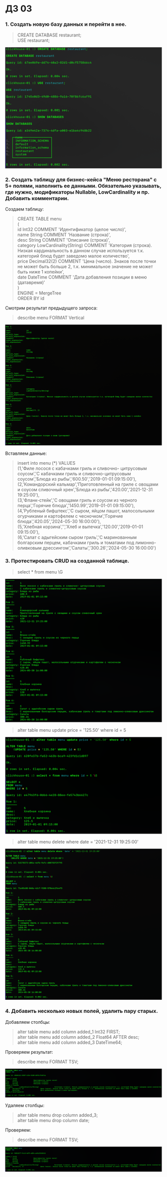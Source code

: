 # ДЗ 03

### 1. Создать новую базу данных и перейти в нее.

> CREATE DATABASE restaurant;  
USE restaurant;  

![](https://github.com/oslavgorod/Clickhouse-2024/blob/main/DZ03/001.png)

### 2. Создать таблицу для бизнес-кейса "Меню ресторана" с 5+ полями, наполнить ее данными. Обязательно указывать, где нужно, модификаторы Nullable, LowCardinality и пр. Добавить комментарии.  

Создаем таблицу:  

> CREATE TABLE menu  
(  
    id Int32 COMMENT 'Идентификатор (целое число)',  
    name String COMMENT 'Название (строка)',  
    desc String COMMENT 'Описание (строка)',  
    category LowCardinality(String) COMMENT 'Категория (строка). Низкая кардинальность в данном случае используется т.к. категорий блюд будет заведомо малое количество',  
    price Decimal32(2) COMMENT 'Цена (число). Знаков после точки не может быть больше 2, т.к. минимальное значение не может быть ниже 1 копейки',  
    date DateTime COMMENT 'Дата добавления позиции в меню (датавремя)'  
)  
ENGINE = MergeTree  
ORDER BY id

Смотрим результат предыдущего запроса:  

> describe menu FORMAT Vertical  

![](https://github.com/oslavgorod/Clickhouse-2024/blob/main/DZ03/002.png)  

Вставляем данные:  

> insert into menu (*) VALUES  
  (1,'Филе лосося с кабачками гриль и сливочно- цитрусовым соусом','С кабачками гриль и сливочно-цитрусовым соусом','Блюда из рыбы','600.50','2019-01-01 09:15:00'),  
  (2,'Командорский кальмар','Приготовленный на гриле с овощами и соусом сливочный хрен','Блюда из рыбы','420.00','2021-12-31 19:25:00'),  
  (3,'Фланк-стейк','С овощами гриль и соусом из черного перца','Горячие блюда','1450.99','2019-01-01 09:15:00'),  
  (4,'Рубленый бифштекс','С сыром, яйцом пашот, малосольными огурчиками и картофелем с чесночком','Горячие блюда','420.05','2024-05-30 16:00:00'),  
  (5,'Хлебная корзина','','Хлеб и выпечка','120.00','2019-01-01 09:15:00'),  
  (6,'Салат с адыгейским сыром гриль','С маринованным болгарским перцем, кабачками гриль и томатами под лимонно-оливковым дрессингом','Салаты','300.26','2024-05-30 16:00:00')  

### 3. Протестировать CRUD на созданной таблице.  

> select * from menu \G  

![](https://github.com/oslavgorod/Clickhouse-2024/blob/main/DZ03/003.png)  

> alter table menu update price = '125.50' where id = 5

![](https://github.com/oslavgorod/Clickhouse-2024/blob/main/DZ03/004.png)  

> alter table menu delete where date = '2021-12-31 19:25:00'  

![](https://github.com/oslavgorod/Clickhouse-2024/blob/main/DZ03/005.png)  

### 4. Добавить несколько новых полей, удалить пару старых.  
Добавляем столбцы:  

> alter table menu add column added_1 Int32 FIRST;  
  alter table menu add column added_2 Float64 AFTER desc;  
  alter table menu add column added_3 DateTime64;

Проверяем результат:  
> describe menu FORMAT TSV;

![](https://github.com/oslavgorod/Clickhouse-2024/blob/main/DZ03/006.png)  

Удаляем столбцы:  

> alter table menu drop column added_3;  
  alter table menu drop column date;

Проверяем:  
> describe menu FORMAT TSV;

![](https://github.com/oslavgorod/Clickhouse-2024/blob/main/DZ03/007.png)  
